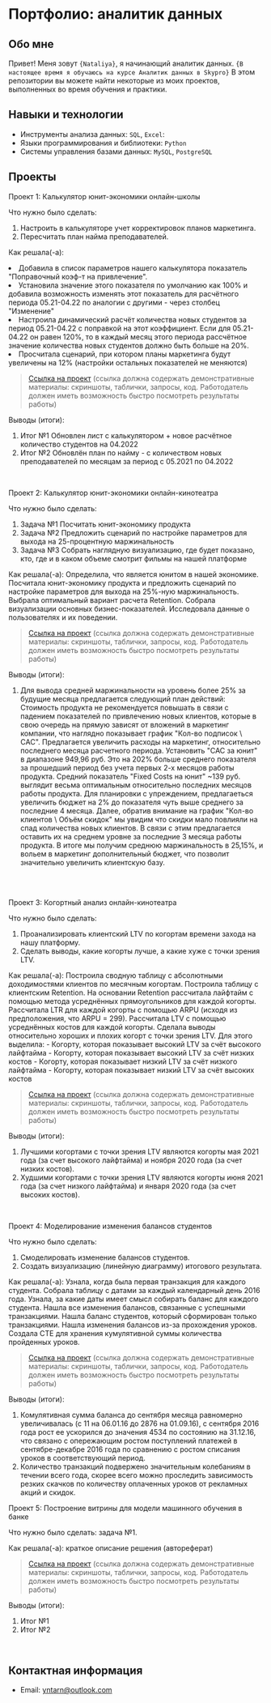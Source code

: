 # Портфолио: аналитик данных

## Обо мне 

Привет! Меня зовут ``{Nataliya}``, я начинающий аналитик данных. 
``{В настоящее время я обучаюсь на курсе Аналитик данных в Skypro}``
В этом репозитории вы можете найти некоторые из моих проектов, выполненных во время обучения и практики.
<br>

## Навыки и технологии
- Инструменты анализа данных: ``SQL``, ``Excel``: 
- Языки программирования и библиотеки: ``Python``
- Системы управления базами данных: ``MySQL``, ``PostgreSQL``



## Проекты
<p> Проект 1: Калькулятор юнит-экономики онлайн-школы</p>
<p>Что нужно было сделать:<p>
<ol>
  <li>Настроить в калькуляторе учет корректировок планов маркетинга.</li>
  <li>Пересчитать план найма преподавателей.</li>
</ol>

<p>Как решала(-а): 
  <li>Добавила в список параметров нашего калькулятора показатель "Поправочный коэф-т на привлечение".</li>
  <li> Установила значение этого показателя по умолчанию как 100% и добавила возможность изменять этот показатель для расчётного периода 05.21-04.22 по аналогии с другими - через столбец "Изменение"</li>
 <li>Настроила динамический расчёт количества новых студентов за период 05.21-04.22 с поправкой на этот коэффициент. Если для 05.21-04.22 он равен 120%, то в каждый месяц этого периода рассчётное значение количества новых студентов должно быть больше на 20%.</li>
<li>Просчитала сценарий, при котором планы маркетинга будут увеличены на 12% (настройки остальных показателей не меняются)</li>
<p>


> <a href="https://github.com/NDesember/my_catalog/blob/main/%D0%9A%D0%B0%D0%BB%D1%8C%D0%BA%D1%83%D0%BB%D1%8F%D1%82%D0%BE%D1%80%20%D0%BE%D0%BD-%D0%BB%D0%B0%D0%B9%D0%BD%20%D1%88%D0%BA%D0%BE%D0%BB%D1%8B.xlsx">Ссылка на проект</a>
  (ссылка должна содержать демонстративные материалы: скриншоты, таблички, запросы, код. Работодатель должен иметь возможность быстро посмотреть результаты работы)

<p>Выводы (итоги):<p>
<ol>
  <li>Итог №1 Обновлен лист с калькулятором + новое расчётное количество студентов на 04.2022 </li>
  <li>Итог №2 Обновлён план по найму - с количеством новых преподавателей по месяцам за период с 05.2021 по 04.2022</li>
</ol>
<br> 

<p> Проект 2: Калькулятор юнит-экономики онлайн-кинотеатра</p>
<p>Что нужно было сделать:<p>
<ol>
  <li>Задача №1 Посчитать юнит-экономику продукта</li>
  <li>Задача №2 Предложить сценарий по настройке параметров для выхода на 25-процентную маржинальность </li>
  <li>Задача №3 Собрать наглядную визуализацию, где будет показано, кто, где и в каком объеме смотрит фильмы на нашей платформе </li>
</ol>

<p>Как решала(-а): 
Определила, что является юнитом в нашей экономике.
Посчитала юнит-экономику продукта и предложить сценарий по настройке параметров для выхода на 25%-ную маржинальность.
Выбрала оптимальный вариант расчета Retention. 
Собрала визуализации основных бизнес-показателей.
Исследовала данные о пользователях и их поведении.<p>

> <a href="https://github.com/NDesember/my_catalog/blob/main/%D0%BA%D1%83%D1%80%D1%81%D0%BE%D0%B2%D0%B0%D1%8F%20%20%D0%AE%D0%BD%D0%B8%D1%82%20-%20%D1%8D%D0%BA%D0%BE%D0%BD%D0%BE%D0%BC%D0%B8%D0%BA%D0%B0.xlsb">Ссылка на проект</a>
 (ссылка должна содержать демонстративные материалы: скриншоты, таблички, запросы, код. Работодатель должен иметь возможность быстро посмотреть результаты работы)
 
<p>Выводы (итоги):<p>
<ol>
  <li>Для вывода средней маржинальности на уровень более 25% за будущие месяца предлагается следующий план действий: 
    Стоимость продукта не рекомендуется повышать в связи с падением показателей по привлечению новых клиентов, которые в свою очередь на прямую зависят от вложений в маркетинг компании, что наглядно показывает график "Кол-во подписок \ САС".
    Предлагается увеличить расходы на маркетинг, относительно последнего месяца расчетного периода.  Установить "CAC за юнит" в диапазоне 949,96 руб. Это на 202% больше среднего показателя за прошедший период без учета первых 2-х месяцов работы продукта. Средний показатель "Fixed Costs на юнит"  ~139 руб. выглядит весьма оптимальным относительно последних месяцов работы продукта. 
    Для планировки с упреждением, предлагаеться увеличить бюджет на 2% до показателя чуть выше среднего за последние 4 месяца. Далее, обратив внимание на график "Кол-во клиентов \ Объём скидок" мы увидим что скидки мало повлияли на спад количества новых клиентов. В связи с этим предлагается оставить их на среднем уровне за последние 3 месяца работы продукта. В итоге мы получим среднюю маржинальность в 25,15%, и вольем в маркетинг дополнительный бюджет, что позволит значительно увеличить клиентскую базу. </li>
 
</ol>
<br> 

<br> 
<p> Проект 3: Когортный анализ онлайн-кинотеатра </p>
<p>Что нужно было сделать:<p>
<ol>
  <li>Проанализировать клиентский LTV по когортам времени захода на нашу платформу. </li>
  <li>Сделать выводы, какие когорты лучше, а какие хуже с точки зрения LTV.</li>
</ol>

<p>Как решала(-а): 
 Построила сводную таблицу с абсолютными доходимостями клиентов по месячным когортам.
 Построила таблицу с клиентским Retention.
 На основании Retention рассчитала лайфтайм с помощью метода усреднённых прямоугольников для каждой когорты.
 Рассчитала LTR для каждой когорты с помощью ARPU (исходя из предположения, что ARPU = 299). 
 Рассчитала LTV с помощью усреднённых костов для каждой когорты.
 Сделала выводы относительно хороших и плохих когорт с точки зрения LTV.
 Для этого выделила:
- Когорту, которая показывает высокий LTV за счёт высокого лайфтайма
- Когорту, которая показывает высокий LTV за счёт низких костов
- Когорту, которая показывает низкий LTV за счёт низкого лайфтайма
- Когорту, которая показывает низкий LTV за счёт высоких костов
<p>
  
> <a href="https://github.com/NDesember/my_catalog/blob/main/%D0%9A%D0%BE%D0%B3%D0%BE%D1%80%D1%82%D0%BD%D1%8B%D0%B9%20%D0%B0%D0%BD%D0%B0%D0%BB%D0%B8%D0%B7%20%D0%BE%D0%BD-%D0%BB%D0%B0%D0%B9%D0%BD%20%D0%BA%D0%B8%D0%BD%D0%BE%D1%82%D0%B5%D0%B0%D1%82%D1%80%D0%B0.xlsx">Ссылка на проект</a>
(ссылка должна содержать демонстративные материалы: скриншоты, таблички, запросы, код. Работодатель должен иметь возможность быстро посмотреть результаты работы)

  <p>Выводы (итоги):<p>
<ol>
  <li>Лучшими когортами с точки зрения LTV  являются когорты мая 2021 года (за счет высокого лайфтайма) и ноября 2020 года (за счет низких костов).</li>
  <li>Худшими когортами с точки зрения LTV  являются когорты июня 2021 года (за счет низкого лайфтайма) и января 2020 года (за счет высоких костов).</li>
</ol>
<br> 

<p>Проект 4: Моделирование изменения балансов студентов</p> 
<p>Что нужно было сделать:<p>
<ol>
  <li>Смоделировать изменение балансов студентов. </li>
  <li>Создать визуализацию (линейную диаграмму) итогового результата.</li>
</ol>

<p>Как решала(-а): Узнала, когда была первая транзакция для каждого студента. 
                  Собрала таблицу с датами за каждый календарный день 2016 года.
                  Узнала, за какие даты имеет смысл собирать баланс для каждого студента.
                  Нашла все изменения балансов, связанные с успешными транзакциями.
                  Нашла баланс студентов, который сформирован только транзакциями.
                  Нашла изменения балансов из-за прохождения уроков. 
                  Создала CTE для хранения кумулятивной суммы количества пройденных уроков. 
                 <p>
        
> <a href="https://github.com/NDesember/my_catalog/blob/main/sql%20kurs.docx">Ссылка на проект</a>
(ссылка должна содержать демонстративные материалы: скриншоты, таблички, запросы, код. Работодатель должен иметь возможность быстро посмотреть результаты работы)
 
 <p>Выводы (итоги):<p>
<ol>
  <li>Комулятивная сумма баланса до сентября месяца равномерно увеличивалась (с 11 на 06.01.16 до 2876 на 01.09.16), c сентября 2016 года рост ее ускорился до значения 4534 по состоянию на 31.12.16, что связано с опережающим ростом поступлений платежей в сентябре-декабре 2016 года по сравнению с ростом списания уроков в соответствующий период. </li>
  <li>Количество транзакций подвержено значительным колебаниям в течении всего года, скорее всего можно проследить зависимость резких скачков по количеству оплаченных уроков от рекламных акций и скидок.</li>
</ol>

<p>Проект 5: Построение витрины для модели машинного обучения в банке </p> 
<p>Что нужно было сделать: задача №1.<p>
  
<p>Как решала(-а): краткое описание решения (автореферат)<p>

> <a href="https://drive.google.com/drive/folders/1QOk5AAh6x7jK_yHgfKI2sUFYR7AWUi5u">Ссылка на проект</a>
(ссылка должна содержать демонстративные материалы: скриншоты, таблички, запросы, код. Работодатель должен иметь возможность быстро посмотреть результаты работы)
  
 <p>Выводы (итоги):<p>
<ol>
  <li>Итог №1</li>
  <li>Итог №2</li>
</ol>
<br> 

## Контактная информация
- Email: yntarn@outlook.com

